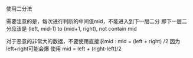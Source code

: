 使用二分法

需要注意的是，每次进行判断的中间值mid，不能进入到下一层二分
即下一层二分应该是 (left, mid-1) to (mid+1, right), not contain mid

对于恶意的非常大的数据，不要使用直接求mid : mid = (left + right) /2 因为left+right可能会爆
使用 mid = left + (right-left)/2